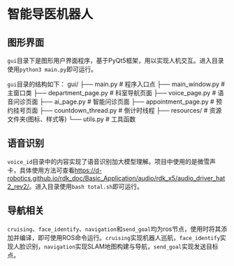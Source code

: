 # 智能导医机器人

## 图形界面
`gui`目录下是图形用户界面程序，基于PyQt5框架，用以实现人机交互。进入目录使用`python3 main.py`即可运行。

`gui`目录的结构如下：
gui/
├── main.py                # 程序入口点
├── main_window.py         # 主窗口类
├── department_page.py     # 科室导航页面
├── voice_page.py          # 语音问诊页面
├── ai_page.py             # 智能问诊页面
├── appointment_page.py    # 预约挂号页面
├── countdown_thread.py    # 倒计时线程
├── resources/             # 资源文件夹(图标、样式等)
└── utils.py               # 工具函数

## 语音识别
`voice_id`目录中的内容实现了语音识别加大模型理解。项目中使用的是微雪声卡，具体使用方法可查看<https://d-robotics.github.io/rdk_doc/Basic_Application/audio/rdk_x5/audio_driver_hat2_rev2/>。进入目录使用`bash total.sh`即可运行。

## 导航相关
`cruising`、`face_identify`、`navigation`和`send_goal`均为ros节点，使用时将其添加并编译，即可使用ROS命令运行。`cruising`实现机器人巡航，`face_identify`实现人脸识别，`navigation`实现SLAM地图构建与导航，`send_goal`实现发送目标点。